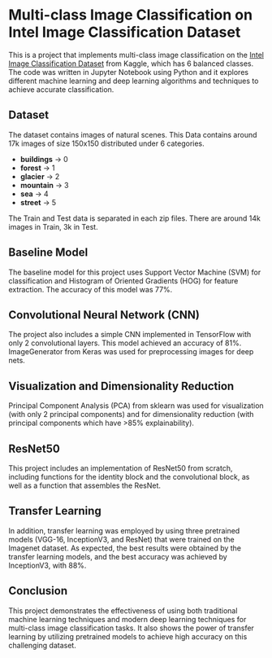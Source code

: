 # Multi-class Image Classification on Intel Image Classification Dataset

This is a project that implements multi-class image classification on the [Intel Image Classification Dataset](https://www.kaggle.com/puneet6060/intel-image-classification) from Kaggle, which has 6 balanced classes. The code was written in Jupyter Notebook using Python and it explores different machine learning and deep learning algorithms and techniques to achieve accurate classification.

## Dataset

The dataset contains images of natural scenes. This Data contains around 17k images of size 150x150 distributed under 6 categories.

- **buildings** -> 0
- **forest** -> 1
- **glacier** -> 2
- **mountain** -> 3
- **sea** -> 4
- **street** -> 5

The Train and Test data is separated in each zip files. There are around 14k images in Train, 3k in Test.

## Baseline Model

The baseline model for this project uses Support Vector Machine (SVM) for classification and Histogram of Oriented Gradients (HOG) for feature extraction. The accuracy of this model was 77%.

## Convolutional Neural Network (CNN)

The project also includes a simple CNN implemented in TensorFlow with only 2 convolutional layers. This model achieved an accuracy of 81%. ImageGenerator from Keras was used for preprocessing images for deep nets.

## Visualization and Dimensionality Reduction

Principal Component Analysis (PCA) from sklearn was used for visualization (with only 2 principal components) and for dimensionality reduction (with principal components which have >85% explainability).

## ResNet50

This project includes an implementation of ResNet50 from scratch, including functions for the identity block and the convolutional block, as well as a function that assembles the ResNet.

## Transfer Learning

In addition, transfer learning was employed by using three pretrained models (VGG-16, InceptionV3, and ResNet) that were trained on the Imagenet dataset. As expected, the best results were obtained by the transfer learning models, and the best accuracy was achieved by InceptionV3, with 88%.

## Conclusion

This project demonstrates the effectiveness of using both traditional machine learning techniques and modern deep learning techniques for multi-class image classification tasks. It also shows the power of transfer learning by utilizing pretrained models to achieve high accuracy on this challenging dataset.

